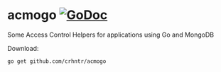 # acmogo [![GoDoc](https://godoc.org/github.com/crhntr/acmogo?status.svg)](https://godoc.org/github.com/crhntr/acmogo)
Some Access Control Helpers for applications using Go and MongoDB

Download:
```shell
go get github.com/crhntr/acmogo
```
